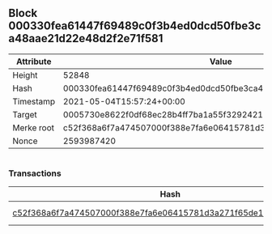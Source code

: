## Block 000330fea61447f69489c0f3b4ed0dcd50fbe3ca48aae21d22e48d2f2e71f581

Attribute | Value
--- | ---
Height | 52848
Hash | 000330fea61447f69489c0f3b4ed0dcd50fbe3ca48aae21d22e48d2f2e71f581
Timestamp | 2021-05-04T15:57:24+00:00
Target | 0005730e8622f0df68ec28b4ff7ba1a55f32924210011fd7bf11b91482ad778c
Merke root | c52f368a6f7a474507000f388e7fa6e06415781d3a271f65de12ecf496159d13
Nonce | 2593987420

```

```

### Transactions

Hash | Amount
--- | ---
[c52f368a6f7a474507000f388e7fa6e06415781d3a271f65de12ecf496159d13](c52f368a6f7a474507000f388e7fa6e06415781d3a271f65de12ecf496159d13.md) | 10.00000000 SKEPTI 
